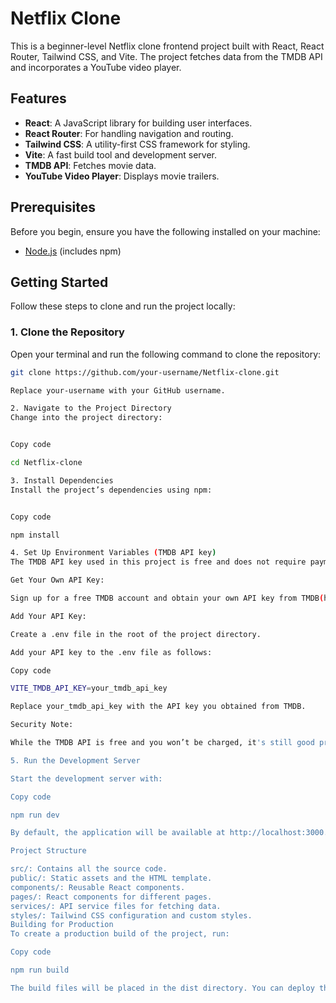 # Netflix Clone

This is a beginner-level Netflix clone frontend project built with React, React Router, Tailwind CSS, and Vite. The project fetches data from the TMDB API and incorporates a YouTube video player.

## Features

- **React**: A JavaScript library for building user interfaces.
- **React Router**: For handling navigation and routing.
- **Tailwind CSS**: A utility-first CSS framework for styling.
- **Vite**: A fast build tool and development server.
- **TMDB API**: Fetches movie data.
- **YouTube Video Player**: Displays movie trailers.

## Prerequisites

Before you begin, ensure you have the following installed on your machine:

- [Node.js](https://nodejs.org/) (includes npm)

## Getting Started

Follow these steps to clone and run the project locally:

### 1. Clone the Repository

Open your terminal and run the following command to clone the repository:

```sh
git clone https://github.com/your-username/Netflix-clone.git

Replace your-username with your GitHub username.

2. Navigate to the Project Directory
Change into the project directory:


Copy code

cd Netflix-clone

3. Install Dependencies
Install the project’s dependencies using npm:


Copy code

npm install

4. Set Up Environment Variables (TMDB API key)
The TMDB API key used in this project is free and does not require payment information.

Get Your Own API Key:

Sign up for a free TMDB account and obtain your own API key from TMDB(https://developer.themoviedb.org/docs/getting-started).

Add Your API Key:

Create a .env file in the root of the project directory.

Add your API key to the .env file as follows:

Copy code

VITE_TMDB_API_KEY=your_tmdb_api_key

Replace your_tmdb_api_key with the API key you obtained from TMDB.

Security Note:

While the TMDB API is free and you won’t be charged, it's still good practice to keep your API key private. Share the key only with trusted collaborators and avoid exposing it in public repositories.

5. Run the Development Server

Start the development server with:

Copy code

npm run dev

By default, the application will be available at http://localhost:3000. Open this URL in your browser to view the project.

Project Structure

src/: Contains all the source code.
public/: Static assets and the HTML template.
components/: Reusable React components.
pages/: React components for different pages.
services/: API service files for fetching data.
styles/: Tailwind CSS configuration and custom styles.
Building for Production
To create a production build of the project, run:

Copy code

npm run build

The build files will be placed in the dist directory. You can deploy these files to any static file hosting service.
